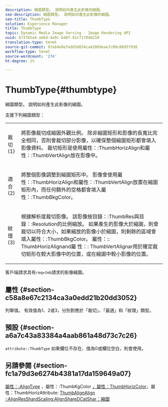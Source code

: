 ```yaml
---
description: 縮圖類型。 說明如何產生此影像的縮圖。
seo-description: 縮圖類型。 說明如何產生此影像的縮圖。
seo-title: ThumbType
solution: Experience Manager
title: ThumbType
topic: Dynamic Media Image Serving - Image Rendering API
uuid: b737b5a4-ad6d-4a9c-b48f-81cf170dd210
translation-type: tm+mt
source-git-commit: 97a84e8e7edd3d834ca42069eae7c09c00d57938
workflow-type: tm+mt
source-wordcount: '274'
ht-degree: 1%

---
```



# ThumbType{#thumbtype}

縮圖類型。 說明如何產生此影像的縮圖。

支援下列縮圖類型：

<table id="simpletable_874E4190A1DC4FB0AE1B2E3734746527"> 
 <tr class="strow"> 
  <td class="stentry"> <p>裁切(1) </p></td> 
  <td class="stentry"> <p>將影像裁切成縮圖外觀比例。 除非縮圖矩形和影像的長寬比完全相同，否則會裁切部分影像，以確保整個縮圖矩形都會填入影像資料。 裁切矩形是使用<span class="codeph">屬性：:ThumbHorizAlign</span>和<span class="codeph">屬性：:ThumbVertAlign</span>放在影像中。 </p></td> 
 </tr> 
 <tr class="strow"> 
  <td class="stentry"> <p>適合(2) </p></td> 
  <td class="stentry"> <p>將整個影像調整到縮圖矩形中。 影像會使用<span class="codeph">屬性：:ThumbHorizAlign</span>和<span class="codeph">屬性：:ThumbVertAlign</span>放置在縮圖矩形內，而任何額外的空格都會填入<span class="codeph">屬性：:ThumbBkgColor</span>。 </p></td> 
 </tr> 
 <tr class="strow"> 
  <td class="stentry"> <p>紋理(3) </p></td> 
  <td class="stentry"> <p>根據解析度裁切影像。 該影像按<span class="codeph">目錄：:ThumbRes</span>與<span class="codeph">目錄：:Resolution</span>的比例縮放。 如果產生的影像大於縮圖，則會裁切以符合大小，如果縮放的影像小於縮圖，則剩餘的區域會填入<span class="codeph">屬性：:ThumbBkgColor</span>。 <span class="codeph"> 屬性：::</span> ThumbHorizAlignand屬 <span class="codeph"> 性：:</span> ThumbVertAlignar用於確定裁切矩形在較大影像中的位置，或在縮圖中較小影像的位置。 </p></td> 
 </tr> 
</table>

客戶端請求具有`req=tmb`請求的影像縮圖。

## 屬性 {#section-c58a8e67c2134ca3a0edd21b20dd3052}

列舉值。 有效值為1、2或3，分別對應於「裁切」、「最適」和「紋理」類型。

## 預設 {#section-a6a7c43a83384a4aab861a48d73c7c26}

`attribute::ThumbType` 如果欄位不存在、值為0或欄位空白，則會使用。

## 另請參閱 {#section-fc1a79d3e6274b4381a17da159649a07}

[屬性：:AlignType](../../../../../../is-api/image-catalog/image-serving-api-ref/c-image-catalog-reference/c-attributes-reference/r-thumbtype.md#reference-329e9dbf3e5f49548d1eb61915b538f5) ，屬性：:ThumbKgColor [，屬性：ThumbHorizColor](../../../../../../is-api/image-catalog/image-serving-api-ref/c-image-catalog-reference/c-attributes-reference/r-thumbbkgcolor.md#reference-8e38088e79a54446a9106d0b93c9b31e)，屬性：ThumbHorizAttribute: [ThumbAlignAlign](../../../../../../is-api/image-catalog/image-serving-api-ref/c-image-catalog-reference/c-attributes-reference/r-thumbhorizalign.md#reference-0ae8b88669df4769a9053b22aca33691) [](../../../../../../is-api/image-catalog/image-serving-api-ref/c-image-catalog-reference/c-attributes-reference/r-thumbvertalign.md#reference-d47c6b34588c4855b04ad134e472f04f) [](../../../../../../is-api/image-catalog/image-serving-api-ref/c-image-catalog-reference/c-image-svg-data-reference/c-image-data-reference/r-thumbres-cat.md#reference-eedb9991397347c3bed5bd0a785c4c69) [](../../../../../../is-api/image-catalog/image-serving-api-ref/c-image-catalog-reference/c-image-svg-data-reference/c-image-data-reference/r-resolution-cat.md#reference-de489f5f36b64bd0831749546f8728e1) [](../../../../../../is-api/http-ref/image-serving-api-ref/c-http-protocol-reference/c-command-reference/r-req/r-req.md#reference-907cdb4a97034db7ad94695f25552e76) [::AlignResShardScaling:AlignShareDCatShar：縮圖](../../../../../../is-api/http-ref/image-serving-api-ref/c-http-protocol-reference/c-notes-on-server-behavior/r-thumbnail-scaling.md#reference-0f71817f721d4913b34816758d69b07f)
